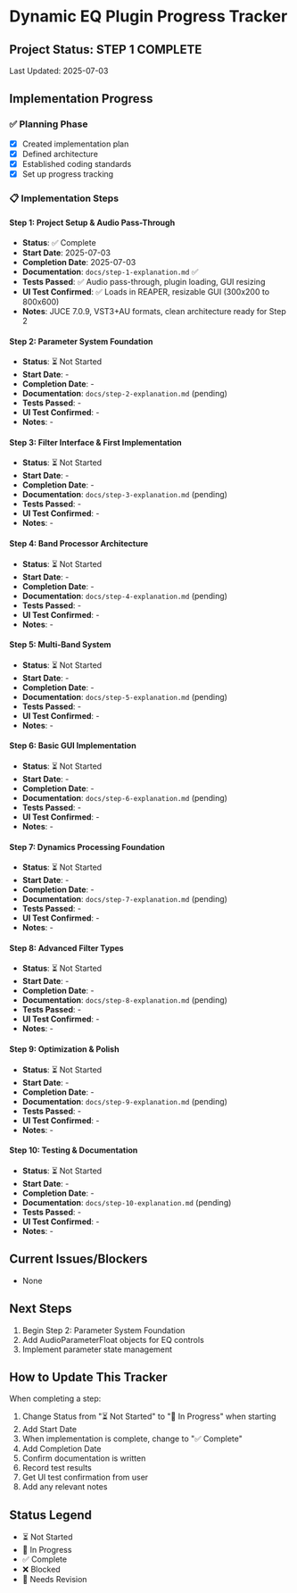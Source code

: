 # Dynamic EQ Plugin Progress Tracker

## Project Status: STEP 1 COMPLETE
Last Updated: 2025-07-03

## Implementation Progress

### ✅ Planning Phase
- [x] Created implementation plan
- [x] Defined architecture
- [x] Established coding standards
- [x] Set up progress tracking

### 📋 Implementation Steps

#### Step 1: Project Setup & Audio Pass-Through
- **Status**: ✅ Complete
- **Start Date**: 2025-07-03
- **Completion Date**: 2025-07-03
- **Documentation**: `docs/step-1-explanation.md` ✅
- **Tests Passed**: ✅ Audio pass-through, plugin loading, GUI resizing
- **UI Test Confirmed**: ✅ Loads in REAPER, resizable GUI (300x200 to 800x600)
- **Notes**: JUCE 7.0.9, VST3+AU formats, clean architecture ready for Step 2

#### Step 2: Parameter System Foundation
- **Status**: ⏳ Not Started
- **Start Date**: -
- **Completion Date**: -
- **Documentation**: `docs/step-2-explanation.md` (pending)
- **Tests Passed**: -
- **UI Test Confirmed**: -
- **Notes**: -

#### Step 3: Filter Interface & First Implementation
- **Status**: ⏳ Not Started
- **Start Date**: -
- **Completion Date**: -
- **Documentation**: `docs/step-3-explanation.md` (pending)
- **Tests Passed**: -
- **UI Test Confirmed**: -
- **Notes**: -

#### Step 4: Band Processor Architecture
- **Status**: ⏳ Not Started
- **Start Date**: -
- **Completion Date**: -
- **Documentation**: `docs/step-4-explanation.md` (pending)
- **Tests Passed**: -
- **UI Test Confirmed**: -
- **Notes**: -

#### Step 5: Multi-Band System
- **Status**: ⏳ Not Started
- **Start Date**: -
- **Completion Date**: -
- **Documentation**: `docs/step-5-explanation.md` (pending)
- **Tests Passed**: -
- **UI Test Confirmed**: -
- **Notes**: -

#### Step 6: Basic GUI Implementation
- **Status**: ⏳ Not Started
- **Start Date**: -
- **Completion Date**: -
- **Documentation**: `docs/step-6-explanation.md` (pending)
- **Tests Passed**: -
- **UI Test Confirmed**: -
- **Notes**: -

#### Step 7: Dynamics Processing Foundation
- **Status**: ⏳ Not Started
- **Start Date**: -
- **Completion Date**: -
- **Documentation**: `docs/step-7-explanation.md` (pending)
- **Tests Passed**: -
- **UI Test Confirmed**: -
- **Notes**: -

#### Step 8: Advanced Filter Types
- **Status**: ⏳ Not Started
- **Start Date**: -
- **Completion Date**: -
- **Documentation**: `docs/step-8-explanation.md` (pending)
- **Tests Passed**: -
- **UI Test Confirmed**: -
- **Notes**: -

#### Step 9: Optimization & Polish
- **Status**: ⏳ Not Started
- **Start Date**: -
- **Completion Date**: -
- **Documentation**: `docs/step-9-explanation.md` (pending)
- **Tests Passed**: -
- **UI Test Confirmed**: -
- **Notes**: -

#### Step 10: Testing & Documentation
- **Status**: ⏳ Not Started
- **Start Date**: -
- **Completion Date**: -
- **Documentation**: `docs/step-10-explanation.md` (pending)
- **Tests Passed**: -
- **UI Test Confirmed**: -
- **Notes**: -

## Current Issues/Blockers
- None

## Next Steps
1. Begin Step 2: Parameter System Foundation
2. Add AudioParameterFloat objects for EQ controls
3. Implement parameter state management

## How to Update This Tracker

When completing a step:
1. Change Status from "⏳ Not Started" to "🔄 In Progress" when starting
2. Add Start Date
3. When implementation is complete, change to "✅ Complete"
4. Add Completion Date
5. Confirm documentation is written
6. Record test results
7. Get UI test confirmation from user
8. Add any relevant notes

## Status Legend
- ⏳ Not Started
- 🔄 In Progress
- ✅ Complete
- ❌ Blocked
- 🔧 Needs Revision